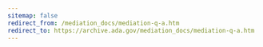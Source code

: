 ```yaml
---
sitemap: false 
redirect_from: /mediation_docs/mediation-q-a.htm 
redirect_to: https://archive.ada.gov/mediation_docs/mediation-q-a.htm 
---
```

